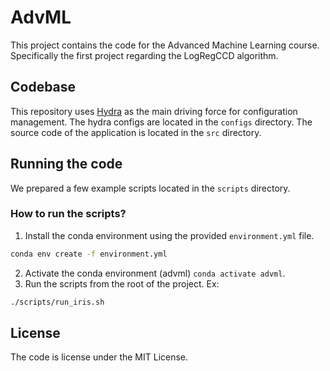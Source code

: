 # AdvML
This project contains the code for the Advanced Machine Learning course.
Specifically the first project regarding the LogRegCCD algorithm.

## Codebase
This repository uses [Hydra](https://hydra.cc/) as the main driving force for configuration management.
The hydra configs are located in the `configs` directory.
The source code of the application is located in the `src` directory.

## Running the code
We prepared a few example scripts located in the `scripts` directory.

### How to run the scripts?
1. Install the conda environment using the provided `environment.yml` file.
```bash
conda env create -f environment.yml
```
2. Activate the conda environment (advml) `conda activate advml`.
3. Run the scripts from the root of the project. Ex:
```bash
./scripts/run_iris.sh
```

## License
The code is license under the MIT License.
